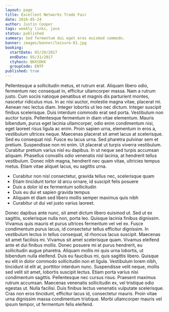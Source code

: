 ```yaml
---
layout: page
title: Excellent Networks Trade Fair
date: 2016-05-24
author: Justin Cooper
tags: weekly links, java
status: published
summary: Sed fermentum dui eget eros euismod commodo.
banner: images/banner/leisure-01.jpg
booking:
  startDate: 05/29/2017
  endDate: 05/31/2017
  ctyhocn: BKXSDHX
  groupCode: ENTF
published: true
---
```

Pellentesque a sollicitudin metus, et rutrum erat. Aliquam libero odio, fermentum nec consequat in, efficitur ullamcorper massa. Nam a rutrum justo. Cum sociis natoque penatibus et magnis dis parturient montes, nascetur ridiculus mus. In ac nisi auctor, molestie magna vitae, placerat mi. Aenean nec lectus diam. Integer lobortis ut leo nec dictum. Integer suscipit finibus scelerisque. Duis interdum commodo erat sed porta. Vestibulum non auctor turpis. Pellentesque fermentum in diam vitae elementum. Mauris bibendum, purus eget lacinia ullamcorper, odio enim condimentum nisi, eget laoreet risus ligula ac enim. Proin sapien urna, elementum in eros a, vestibulum ultrices neque.
Maecenas placerat sit amet lacus at scelerisque. Sed eu consequat nisl. Fusce eu lacus urna. Sed pharetra pulvinar sem et pretium. Suspendisse non mi enim. Ut placerat ut turpis viverra vestibulum. Curabitur pretium varius nisl eu dapibus. In ut neque sed turpis accumsan aliquam. Phasellus convallis odio venenatis nisl lacinia, at hendrerit tellus vestibulum. Donec nibh magna, hendrerit nec quam vitae, ultricies tempus metus. Etiam vitae aliquet lacus, eu sagittis urna.

* Curabitur non nisl consectetur, gravida tellus nec, scelerisque quam
* Etiam tincidunt tortor id arcu ornare, id suscipit felis posuere
* Duis a dolor id ex fermentum sollicitudin
* Duis eu dui et sapien gravida tempus
* Aliquam et diam sed libero mollis semper maximus quis nibh
* Curabitur ut dui vel justo varius laoreet.

Donec dapibus ante nunc, sit amet dictum libero euismod ut. Sed ut ex sagittis, scelerisque nulla non, porta leo. Quisque lacinia finibus dignissim. Vivamus quis mauris et purus ultrices fermentum vel vel ex. Fusce condimentum purus lacus, id consectetur tellus efficitur dignissim. In vestibulum lectus in tellus consequat, id rhoncus lacus suscipit. Maecenas sit amet facilisis mi. Vivamus sit amet scelerisque quam. Vivamus eleifend ante et dui finibus mollis. Donec posuere mi at purus hendrerit, eu sollicitudin augue pharetra. Aliquam mollis mi quis urna lobortis, ut bibendum nulla eleifend. Duis eu faucibus mi, quis sagittis libero.
Quisque eu elit in dolor commodo sollicitudin non et ligula. Vestibulum lorem nibh, tincidunt id elit at, porttitor interdum nunc. Suspendisse velit neque, mollis sed velit sit amet, lobortis suscipit lectus. Etiam porta varius nisi condimentum sagittis. Pellentesque nec cursus risus. Praesent maximus rutrum accumsan. Maecenas venenatis sollicitudin ex, vel tristique odio egestas ut. Nulla facilisi. Duis finibus lectus venenatis vulputate scelerisque. Cras non eros tincidunt, efficitur lacus id, consectetur mauris. Proin vitae urna dignissim massa condimentum tristique. Morbi ullamcorper mauris vel ipsum tempor, ut fermentum felis eleifend.
